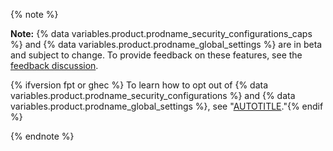{% note %}

**Note:** {% data variables.product.prodname_security_configurations_caps %} and {% data variables.product.prodname_global_settings %} are in beta and subject to change. To provide feedback on these features, see the [feedback discussion](https://github.com/orgs/community/discussions/114519).

{% ifversion fpt or ghec %} To learn how to opt out of {% data variables.product.prodname_security_configurations %} and {% data variables.product.prodname_global_settings %}, see "[AUTOTITLE](/get-started/using-github/exploring-early-access-releases-with-feature-preview#exploring-beta-releases-with-feature-preview)."{% endif %}

{% endnote %}
